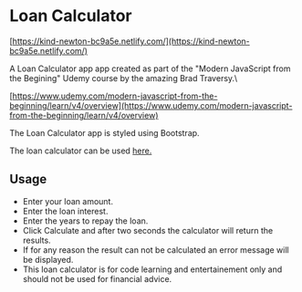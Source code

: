 # Loan Calculator

[https://kind-newton-bc9a5e.netlify.com/](https://kind-newton-bc9a5e.netlify.com/)

A Loan Calculator app app created as part of the "Modern JavaScript from the Begining" Udemy course by the amazing Brad Traversy.\

[https://www.udemy.com/modern-javascript-from-the-beginning/learn/v4/overview](https://www.udemy.com/modern-javascript-from-the-beginning/learn/v4/overview)

The Loan Calculator app is styled using Bootstrap.

The loan calculator can be used [here.](https://kind-newton-bc9a5e.netlify.com/)

## Usage

- Enter your loan amount.
- Enter the loan interest.
- Enter the years to repay the loan.
- Click Calculate and after two seconds the calculator will return the results.
- If for any reason the result can not be calculated an error message will be displayed.
- This loan calculator is for code learning and entertainement only and should not be used for financial advice.